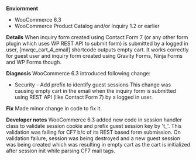 **Enviornment**
- WooCommerce 6.3
- WooCommerce Product Catalog and/or Inquiry 1.2 or earlier

**Details**
When inquiry form created using Contact Form 7 (or any other form plugin which uses WP REST API to submit form) is submitted by a logged in user, [mwqc_cart_4_email] shortcode outputs empty cart. It works correctly for guest user and inquiry form created using Gravity Forms, Ninja Forms and WP Forms though.

**Diagnosis**
WooCommerce 6.3 introduced following change:
- Security - Add prefix to identify guest sessions
This change was causing empty cart in the email when the inquiry form is submitted using REST API (like Contact Form 7) by a logged in user.

**Fix**
Made minor change in code to fix it.

**Developer notes**
WooCommerce 6.3 added new code in session handler class to validate session cookie and prefix guest session key by 't_'. This validation was failing for CF7 b/c of its REST based form submission. On validation failure, session was being destroyed and a new guest session was being created which was resulting in empty cart as the cart is initialized after session init while parsing CF7 mail tags.
